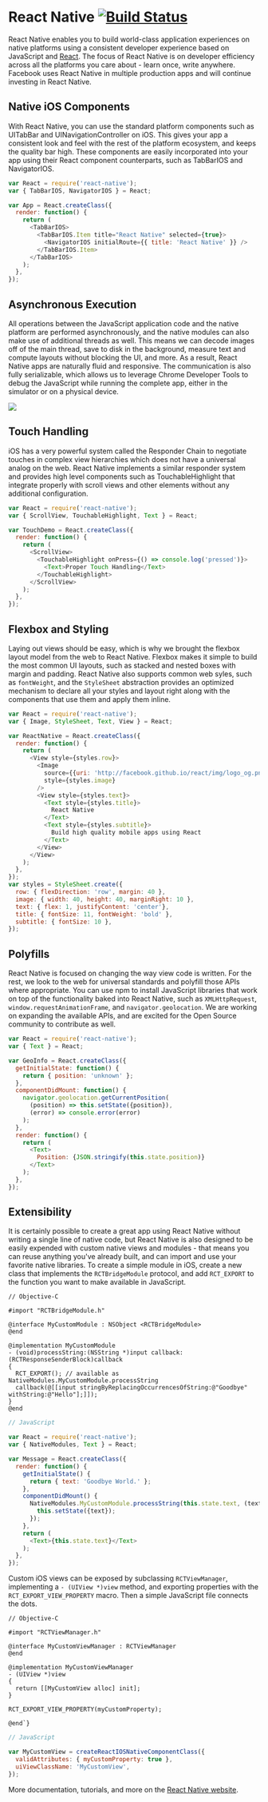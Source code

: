 # React Native [![Build Status](https://magnum.travis-ci.com/facebook/react-native.svg?token=L5Egb3B4dyQzH5wDijCB&branch=master)](https://magnum.travis-ci.com/facebook/react-native)

React Native enables you to build world-class application experiences on native platforms using a consistent developer experience based on JavaScript and
[React](http://facebook.github.io/react). The focus of React Native is on developer efficiency across all the platforms you care about - learn once, write anywhere. Facebook uses React Native in multiple production apps and will continue investing in React Native.

## Native iOS Components

With React Native, you can use the standard platform components such as UITabBar and UINavigationController on iOS.  This gives your app a consistent look and feel with the rest of the platform ecosystem, and keeps the quality bar high.  These components are easily incorporated into your app using their React component counterparts, such as TabBarIOS and NavigatorIOS.

```javascript
var React = require('react-native');
var { TabBarIOS, NavigatorIOS } = React;

var App = React.createClass({
  render: function() {
    return (
      <TabBarIOS>
        <TabBarIOS.Item title="React Native" selected={true}>
          <NavigatorIOS initialRoute={{ title: 'React Native' }} />
        </TabBarIOS.Item>
      </TabBarIOS>
    );
  },
});
```

## Asynchronous Execution

All operations between the JavaScript application code and the native platform are performed asynchronously, and the native modules can also make use of additional threads as well.  This means we can decode images off of the main thread, save to disk in the background, measure text and compute layouts without blocking the UI, and more.  As a result, React Native apps are naturally fluid and responsive.  The communication is also fully serializable, which allows us to leverage Chrome Developer Tools to debug the JavaScript while running the complete app, either in the simulator or on a physical device.

![](http://facebook.github.io/react-native/img/chrome_breakpoint.png)


## Touch Handling

iOS has a very powerful system called the Responder Chain to negotiate touches in complex view hierarchies which does not have a universal analog on the web. React Native implements a similar responder system and provides high level components such as TouchableHighlight that integrate properly with scroll views and other elements without any additional configuration.

```javascript
var React = require('react-native');
var { ScrollView, TouchableHighlight, Text } = React;

var TouchDemo = React.createClass({
  render: function() {
    return (
      <ScrollView>
        <TouchableHighlight onPress={() => console.log('pressed')}>
          <Text>Proper Touch Handling</Text>
        </TouchableHighlight>
      </ScrollView>
    );
  },
});
```


## Flexbox and Styling
Laying out views should be easy, which is why we brought the flexbox layout model from the web to React Native.  Flexbox makes it simple to build the most common UI layouts, such as stacked and nested boxes with margin and padding.  React Native also supports common web syles, such as `fontWeight`, and the `StyleSheet` abstraction provides an optimized mechanism to declare all your styles and layout right along with the components that use them and apply them inline.

```javascript
var React = require('react-native');
var { Image, StyleSheet, Text, View } = React;

var ReactNative = React.createClass({
  render: function() {
    return (
      <View style={styles.row}>
        <Image
          source={{uri: 'http://facebook.github.io/react/img/logo_og.png'}}
          style={styles.image}
        />
        <View style={styles.text}>
          <Text style={styles.title}>
            React Native
          </Text>
          <Text style={styles.subtitle}>
            Build high quality mobile apps using React
          </Text>
        </View>
      </View>
    );
  },
});
var styles = StyleSheet.create({
  row: { flexDirection: 'row', margin: 40 },
  image: { width: 40, height: 40, marginRight: 10 },
  text: { flex: 1, justifyContent: 'center'},
  title: { fontSize: 11, fontWeight: 'bold' },
  subtitle: { fontSize: 10 },
});
```

## Polyfills

React Native is focused on changing the way view code is written.  For the rest, we look to the web for universal standards and polyfill those APIs where appropriate. You can use npm to install JavaScript libraries that work on top of the functionality baked into React Native, such as `XMLHttpRequest`, `window.requestAnimationFrame`, and `navigator.geolocation`.  We are working on expanding the available APIs, and are excited for the Open Source community to contribute as well.

```javascript
var React = require('react-native');
var { Text } = React;

var GeoInfo = React.createClass({
  getInitialState: function() {
    return { position: 'unknown' };
  },
  componentDidMount: function() {
    navigator.geolocation.getCurrentPosition(
      (position) => this.setState({position}),
      (error) => console.error(error)
    );
  },
  render: function() {
    return (
      <Text>
        Position: {JSON.stringify(this.state.position)}
      </Text>
    );
  },
});
```

## Extensibility

It is certainly possible to create a great app using React Native without writing a single line of native code, but React Native is also designed to be easily expended with custom native views and modules - that means you can reuse anything you've already built, and can import and use your favorite native libraries.  To create a simple module in iOS, create a new class that implements the `RCTBridgeModule` protocol, and add `RCT_EXPORT` to the function you want to make available in JavaScript.

```objc
// Objective-C

#import "RCTBridgeModule.h"

@interface MyCustomModule : NSObject <RCTBridgeModule>
@end

@implementation MyCustomModule
- (void)processString:(NSString *)input callback:(RCTResponseSenderBlock)callback
{
  RCT_EXPORT(); // available as NativeModules.MyCustomModule.processString
  callback(@[[input stringByReplacingOccurrencesOfString:@"Goodbye" withString:@"Hello"];]]);
}
@end
```

```javascript
// JavaScript

var React = require('react-native');
var { NativeModules, Text } = React;

var Message = React.createClass({
  render: function() {
    getInitialState() {
      return { text: 'Goodbye World.' };
    },
    componentDidMount() {
      NativeModules.MyCustomModule.processString(this.state.text, (text) => {
        this.setState({text});
      });
    },
    return (
      <Text>{this.state.text}</Text>
    );
  },
});
```

Custom iOS views can be exposed by subclassing `RCTViewManager`, implementing a `- (UIView *)view` method, and exporting properties with the `RCT_EXPORT_VIEW_PROPERTY` macro.  Then a simple JavaScript file connects the dots.

```objc
// Objective-C

#import "RCTViewManager.h"

@interface MyCustomViewManager : RCTViewManager
@end

@implementation MyCustomViewManager
- (UIView *)view
{
  return [[MyCustomView alloc] init];
}

RCT_EXPORT_VIEW_PROPERTY(myCustomProperty);

@end`}
```

```javascript
// JavaScript

var MyCustomView = createReactIOSNativeComponentClass({
  validAttributes: { myCustomProperty: true },
  uiViewClassName: 'MyCustomView',
});
```

More documentation, tutorials, and more on the [React Native website](http://facebook.github.io/react-native/).
